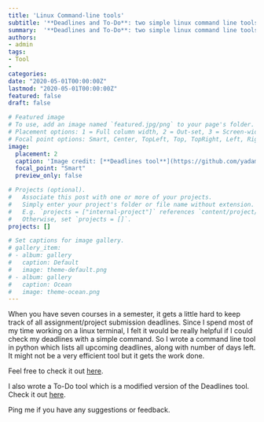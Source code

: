 ```yaml
---
title: 'Linux Command-line tools'
subtitle: '**Deadlines and To-Do**: two simple linux command line tools'
summary:  '**Deadlines and To-Do**: two simple linux command line tools'
authors:
- admin
tags:
- Tool
- 
categories:
date: "2020-05-01T00:00:00Z"
lastmod: "2020-05-01T00:00:00Z"
featured: false
draft: false

# Featured image
# To use, add an image named `featured.jpg/png` to your page's folder.
# Placement options: 1 = Full column width, 2 = Out-set, 3 = Screen-width
# Focal point options: Smart, Center, TopLeft, Top, TopRight, Left, Right, BottomLeft, Bottom, BottomRight
image:
  placement: 2
  caption: 'Image credit: [**Deadlines tool**](https://github.com/yadamit/Deadlines)'
  focal_point: "Smart"
  preview_only: false

# Projects (optional).
#   Associate this post with one or more of your projects.
#   Simply enter your project's folder or file name without extension.
#   E.g. `projects = ["internal-project"]` references `content/project/deep-learning/index.md`.
#   Otherwise, set `projects = []`.
projects: []

# Set captions for image gallery.
# gallery_item:
# - album: gallery
#   caption: Default
#   image: theme-default.png
# - album: gallery
#   caption: Ocean
#   image: theme-ocean.png
---
```

When you have seven courses in a semester, it gets a little hard to keep track of all assignment/project submission deadlines. Since I spend most of my time working on a linux terminal,  I felt it would be really helpful if I could check my deadlines with a simple command. So I wrote a command line tool in python which lists all upcoming deadlines, along with number of days left.
It might not be a very efficient tool but it gets the work done.

Feel free to check it out [here](https://github.com/yadamit/Deadlines).

I also wrote a To-Do tool which is a modified version of the Deadlines tool. 
Check it out [here](https://github.com/yadamit/TODO-tool).

Ping me if you have any suggestions or feedback.